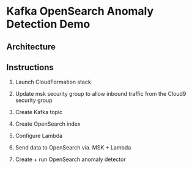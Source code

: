 # Kafka OpenSearch Anomaly Detection Demo

## Architecture

## Instructions

1. Launch CloudFormation stack

2. Update msk security group to allow inbound traffic from the Cloud9 security group

3. Create Kafka topic

4. Create OpenSearch index

5. Configure Lambda

6. Send data to OpenSearch via. MSK + Lambda

7. Create + run OpenSearch anomaly detector
